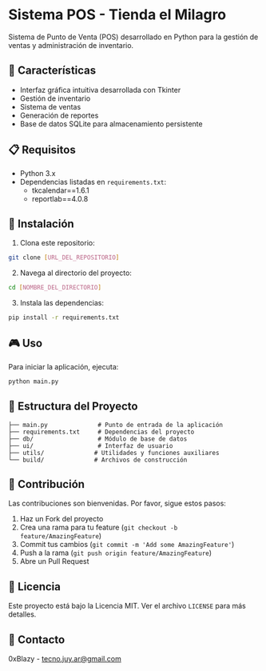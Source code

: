 # Sistema POS - Tienda el Milagro

Sistema de Punto de Venta (POS) desarrollado en Python para la gestión de ventas y administración de inventario.

## 🚀 Características

- Interfaz gráfica intuitiva desarrollada con Tkinter
- Gestión de inventario
- Sistema de ventas
- Generación de reportes
- Base de datos SQLite para almacenamiento persistente

## 📋 Requisitos

- Python 3.x
- Dependencias listadas en `requirements.txt`:
  - tkcalendar==1.6.1
  - reportlab==4.0.8

## 🔧 Instalación

1. Clona este repositorio:
```bash
git clone [URL_DEL_REPOSITORIO]
```

2. Navega al directorio del proyecto:
```bash
cd [NOMBRE_DEL_DIRECTORIO]
```

3. Instala las dependencias:
```bash
pip install -r requirements.txt
```

## 🎮 Uso

Para iniciar la aplicación, ejecuta:
```bash
python main.py
```

## 📁 Estructura del Proyecto

```
├── main.py              # Punto de entrada de la aplicación
├── requirements.txt     # Dependencias del proyecto
├── db/                  # Módulo de base de datos
├── ui/                  # Interfaz de usuario
├── utils/              # Utilidades y funciones auxiliares
└── build/              # Archivos de construcción
```

## 🤝 Contribución

Las contribuciones son bienvenidas. Por favor, sigue estos pasos:

1. Haz un Fork del proyecto
2. Crea una rama para tu feature (`git checkout -b feature/AmazingFeature`)
3. Commit tus cambios (`git commit -m 'Add some AmazingFeature'`)
4. Push a la rama (`git push origin feature/AmazingFeature`)
5. Abre un Pull Request

## 📝 Licencia

Este proyecto está bajo la Licencia MIT. Ver el archivo `LICENSE` para más detalles.

## 📧 Contacto

0xBlazy - tecno.juy.ar@gmail.com


